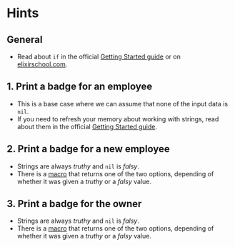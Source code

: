 # Hints

## General

- Read about `if` in the official [Getting Started guide][getting-started-if] or on [elixirschool.com][elixirschool-if].

## 1. Print a badge for an employee

- This is a base case where we can assume that none of the input data is `nil`.
- If you need to refresh your memory about working with strings, read about them in the official [Getting Started guide][getting-started-basic-strings].

## 2. Print a badge for a new employee

- Strings are always _truthy_ and `nil` is _falsy_.
- There is a [macro][kernel-if] that returns one of the two options, depending of whether it was given a _truthy_ or a _falsy_ value.

## 3. Print a badge for the owner

- Strings are always _truthy_ and `nil` is _falsy_.
- There is a [macro][kernel-if] that returns one of the two options, depending of whether it was given a _truthy_ or a _falsy_ value.

[kernel-if]: https://hexdocs.pm/elixir/Kernel.html#if/2
[getting-started-basic-strings]: https://hexdocs.pm/elixir/basic-types.html#strings
[getting-started-if]: https://hexdocs.pm/elixir/case-cond-and-if.html#if-unless
[elixirschool-if]: https://elixirschool.com/en/lessons/basics/control-structures/#if-and-unless-0